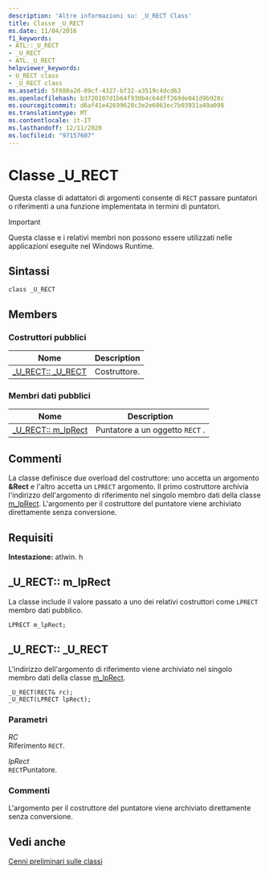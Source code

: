 ```yaml
---
description: 'Altre informazioni su: _U_RECT Class'
title: Classe _U_RECT
ms.date: 11/04/2016
f1_keywords:
- ATL::_U_RECT
- _U_RECT
- ATL._U_RECT
helpviewer_keywords:
- U_RECT class
- _U_RECT class
ms.assetid: 5f880a2d-09cf-4327-bf32-a3519c4dcd63
ms.openlocfilehash: b3720107d1b64f930b4c64dff269de041d9b928c
ms.sourcegitcommit: d6af41e42699628c3e2e6063ec7b03931a49a098
ms.translationtype: MT
ms.contentlocale: it-IT
ms.lasthandoff: 12/11/2020
ms.locfileid: "97157607"
---
```

# <a name="_u_rect-class"></a>Classe _U_RECT

Questa classe di adattatori di argomenti consente di `RECT` passare puntatori o riferimenti a una funzione implementata in termini di puntatori.

> [!IMPORTANT]
> Questa classe e i relativi membri non possono essere utilizzati nelle applicazioni eseguite nel Windows Runtime.

## <a name="syntax"></a>Sintassi

```
class _U_RECT
```

## <a name="members"></a>Members

### <a name="public-constructors"></a>Costruttori pubblici

|Nome|Description|
|----------|-----------------|
|[_U_RECT:: _U_RECT](#_u_rect___u_rect)|Costruttore.|

### <a name="public-data-members"></a>Membri dati pubblici

|Nome|Description|
|----------|-----------------|
|[_U_RECT:: m_lpRect](#_u_rect__m_lprect)|Puntatore a un oggetto `RECT` .|

## <a name="remarks"></a>Commenti

La classe definisce due overload del costruttore: uno accetta un argomento **&Rect** e l'altro accetta un `LPRECT` argomento. Il primo costruttore archivia l'indirizzo dell'argomento di riferimento nel singolo membro dati della classe [m_lpRect](#_u_rect__m_lprect). L'argomento per il costruttore del puntatore viene archiviato direttamente senza conversione.

## <a name="requirements"></a>Requisiti

**Intestazione:** atlwin. h

## <a name="_u_rectm_lprect"></a><a name="_u_rect__m_lprect"></a> _U_RECT:: m_lpRect

La classe include il valore passato a uno dei relativi costruttori come `LPRECT` membro dati pubblico.

```
LPRECT m_lpRect;
```

## <a name="_u_rect_u_rect"></a><a name="_u_rect___u_rect"></a> _U_RECT:: _U_RECT

L'indirizzo dell'argomento di riferimento viene archiviato nel singolo membro dati della classe [m_lpRect](#_u_rect__m_lprect).

```
_U_RECT(RECT& rc);
_U_RECT(LPRECT lpRect);
```

### <a name="parameters"></a>Parametri

*RC*<br/>
Riferimento `RECT`.

*lpRect*<br/>
`RECT`Puntatore.

### <a name="remarks"></a>Commenti

L'argomento per il costruttore del puntatore viene archiviato direttamente senza conversione.

## <a name="see-also"></a>Vedi anche

[Cenni preliminari sulle classi](../../atl/atl-class-overview.md)
